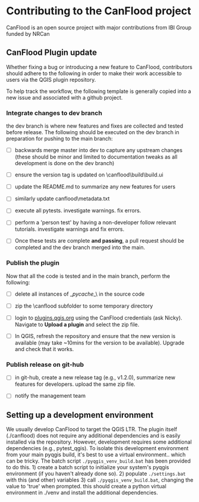 # Contributing to the CanFlood project

CanFlood is an open source project with major contributions from IBI Group funded by NRCan

## CanFlood Plugin update

Whether fixing a bug or introducing a new feature to CanFlood, contributors should adhere to the following in order to make their work accessible to users via the QGIS plugin repository.

To help track the workflow, the following template is generally copied into a new issue and associated with a github project.

### Integrate changes to dev branch

the dev branch is where new features and fixes are collected and tested before release. The following should be executed on the dev branch in preparation for pushing to the main branch:

- [ ] backwards merge master into dev to capture any upstream changes (these should be minor and limited to documentation tweaks as all development is done on the dev branch)

- [ ] ensure the version tag is updated on \canflood\build\build.ui

- [ ] update the README.md to summarize any new features for users

- [ ] similarly update canflood\metadata.txt

- [ ] execute all pytests. investigate warnings. fix errors. 

- [ ] perform a 'person test' by having a non-developer follow relevant tutorials. investigate warnings and fix errors.

- [ ] Once these tests are complete **and passing**, a pull request should be completed and the dev branch merged into the main. 


### Publish the plugin

Now that all the code is tested and in the main branch, perform the following:

- [ ] delete all instances of \__pycache__\ in the source code

- [ ] zip the \canflood subfolder to some temporary directory

- [ ] login to [plugins.qgis.org](https://plugins.qgis.org/accounts/login/?next=/plugins/my) using the CanFlood credentials (ask Nicky). Navigate to **Upload a plugin** and select the zip file.

- [ ] In QGIS, refresh the repository and ensure that the new version is available (may take ~10mins for the version to be available). Upgrade and check that it works.

### Publish release on git-hub

- [ ] in git-hub, create a new release tag (e.g., v1.2.0), summarize new features for developers. upload the same zip file. 

- [ ] notify the management team

## Setting up a development environment

We usually develop CanFlood to target the QGIS LTR. The plugin itself (./canflood) does not require any additional dependencies and is easily installed via the repository. 
However, development requires some additional dependencies (e.g., pytest_qgis). 
To isolate this development environment from your main pyqgis build,  it's best to use a virtual environment.. which can be tricky.
The batch script `./pyqgis_venv_build.bat` has been provided to do this. 
    1) create a batch script to initialize your system's pyqgis environment (if you haven't already done so). 
    2) populate `./settings.bat` with this (and other) variables
    3) call `./pyqgis_venv_build.bat`, changing the value to 'true' when prompted. this should create a python virtual environment in ./venv and install the additional dependencies. 
        
